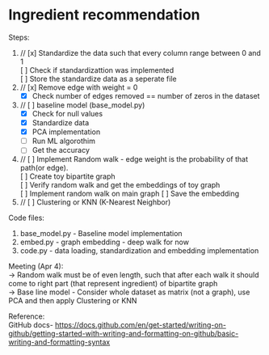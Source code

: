 # Ingredient recommendation  
Steps:  
1. // [x] Standardize the data such that every column range between 0 and 1   
      [ ] Check if standardizattion was implemented  
      [ ] Store the standardize data as a seperate file  
2. // [x] Remove edge with weight = 0 
      - [x] Check number of edges removed == number of zeros in the dataset  
3. // [ ] baseline model (base_model.py)
      - [x] Check for null values  
      - [x] Standardize data
      - [x] PCA implementation
      - [ ] Run ML algorothim
      - [ ] Get the accuracy  

4. // [ ] Implement Random walk - edge weight is the probability of that path(or edge).  
      [ ] Create toy bipartite graph   
      [ ] Verify random walk and get the embeddings of toy graph  
      [ ] Implement random walk on main graph 
      [ ] Save the embedding 
5. // [ ] Clustering or KNN (K-Nearest Neighbor)   

Code files:  
1. base_model.py - Baseline model implementation  
2. embed.py - graph embedding - deep walk for now  
3. code.py - data loading, standardization and embedding implementation   

Meeting (Apr 4):  
-> Random walk must be of even length, such that after each walk it should come to right part (that represent ingredient) of bipartite graph  
-> Base line model  - Consider whole dataset as matrix (not a graph), use PCA and then apply Clustering or KNN  



Reference:  
GitHub docs- https://docs.github.com/en/get-started/writing-on-github/getting-started-with-writing-and-formatting-on-github/basic-writing-and-formatting-syntax  